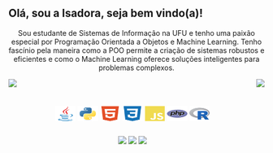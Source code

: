 ## Olá, sou a Isadora, seja bem vindo(a)!

<div>
  <p align="center">
    Sou estudante de Sistemas de Informação na UFU e tenho uma paixão especial por Programação Orientada a Objetos e Machine Learning. Tenho fascínio pela maneira como a POO     
    permite a criação de sistemas robustos e eficientes e como o Machine Learning oferece soluções inteligentes para problemas complexos.
  </p>
</div>

<div>
  <img  height="174em" src="https://github-readme-stats.vercel.app/api?username=isasdora&show_icons=true&theme=algolia&include_all_commits=true&count_private=true"/>
  <img align="right" height="174em" src="https://github-readme-stats.vercel.app/api/top-langs/?username=isasdora&layout=compact&langs_count=16&theme=algolia"/>
</div>

<br>

<div  align="center"> 
  <div style="display: inline_block"><br>
    <img align="center" height="30" width="40" alt="c-icon" src="https://raw.githubusercontent.com/devicons/devicon/master/icons/java/java-original.svg">
    <img align="center" height="30" width="40" alt="c-icon" src="https://raw.githubusercontent.com/devicons/devicon/master/icons/python/python-original.svg">
    <img align="center" height="30" width="40" alt="html-icon" src="https://raw.githubusercontent.com/devicons/devicon/master/icons/html5/html5-plain.svg">
    <img align="center" height="30" width="40" alt="css-icon" src="https://raw.githubusercontent.com/devicons/devicon/master/icons/css3/css3-plain.svg">
    <img align="center" height="30" width="40" alt="js-icon"  src="https://raw.githubusercontent.com/devicons/devicon/master/icons/javascript/javascript-plain.svg">
    <img align="center" height="30" width="40" alt="c-icon" src="https://raw.githubusercontent.com/devicons/devicon/master/icons/php/php-original.svg">
    <img align="center" height="30" width="40" alt="c-icon" src="https://raw.githubusercontent.com/devicons/devicon/master/icons/r/r-original.svg">
  </div>  
</div>

##

 <div align="center" > 
   <a href="https://www.instagram.com/isasdoraa/" target="_blank"><img src="https://img.shields.io/badge/-Instagram-%23E4405F?style=for-the-badge&logo=instagram&logoColor=white" target="_blank"></a>
    <a href = "isadorapmarquesm@gmail.com"><img src="https://img.shields.io/badge/-Gmail-%23333?style=for-the-badge&logo=gmail&logoColor=white" target="_blank"></a>
    <a href="www.linkedin.com/in/isadora-martins-006348225" target="_blank"><img src="https://img.shields.io/badge/-LinkedIn-%230077B5?style=for-the-badge&logo=linkedin&logoColor=white" target="_blank"></a>  
 </div>
